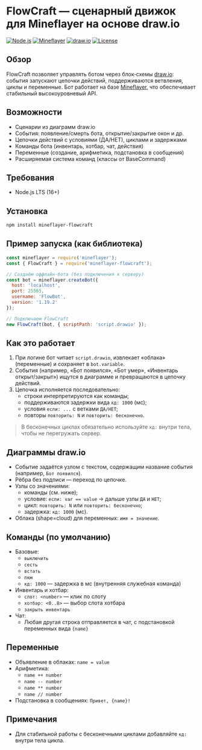 # FlowCraft — сценарный движок для Mineflayer на основе draw.io

[![Node.js](https://img.shields.io/badge/Node.js-16+-green.svg)](https://nodejs.org/)
[![Mineflayer](https://img.shields.io/badge/Mineflayer-4.x-blue.svg)](https://github.com/PrismarineJS/mineflayer)
[![draw.io](https://img.shields.io/badge/draw.io-Diagrams-orange.svg)](https://github.com/jgraph/drawio)
[![License](https://img.shields.io/badge/License-MIT-yellow.svg)](LICENSE)

## Обзор
FlowCraft позволяет управлять ботом через блок‑схемы [draw.io](https://github.com/jgraph/drawio): события запускают цепочки действий, поддерживаются ветвления, циклы и переменные. Бот работает на базе [Mineflayer](https://github.com/PrismarineJS/mineflayer), что обеспечивает стабильный высокоуровневый API.

## Возможности
- Сценарии из диаграмм draw.io
- События: появление/смерть бота, открытие/закрытие окон и др.
- Цепочки действий с условиями (ДА/НЕТ), циклами и задержками
- Команды бота (инвентарь, хотбар, чат, действия)
- Переменные (создание, арифметика, подстановка в сообщения)
- Расширяемая система команд (классы от BaseCommand)

## Требования
- Node.js LTS (16+)

## Установка
```bash
npm install mineflayer-flowcraft
```

## Пример запуска (как библиотека)
```js
const mineflayer = require('mineflayer');
const { FlowCraft } = require('mineflayer-flowcraft');

// Создаём оффлайн-бота (без подключения к серверу)
const bot = mineflayer.createBot({
  host: 'localhost',
  port: 25565,
  username: 'FlowBot',
  version: '1.19.2'
});

// Подключаем FlowCraft
new FlowCraft(bot, { scriptPath: 'script.drawio' });
```

## Как это работает
1. При логине бот читает `script.drawio`, извлекает «облака» (переменные) и сохраняет в `bot.variable`.
2. События (например, «Бот появился», «Бот умер», «Инвентарь открыт/закрыт») ищутся в диаграмме и превращаются в цепочку действий.
3. Цепочка исполняется последовательно:
   - строки интерпретируются как команды;
   - поддерживаются задержки вида `кд: 1000` (мс);
   - условия `если: ...` с ветками `ДА/НЕТ`;
   - повторы `повторить: N` и `повторить: бесконечно`.

> В бесконечных циклах обязательно используйте `кд:` внутри тела, чтобы не перегружать сервер.

## Диаграммы draw.io
- Событие задаётся узлом с текстом, содержащим название события (например, `Бот появился`).
- Рёбра без подписи — переход по цепочке.
- Узлы со значениями:
  - команды (см. ниже);
  - условие: `если: var == value` → дальше узлы `ДА` и `НЕТ`;
  - цикл: `повторить: N` или `повторить: бесконечно`;
  - задержка: `кд: 1000` (мс).
- Облака (shape=cloud) для переменных: `имя = значение`.

## Команды (по умолчанию)
- Базовые:
  - `выключить`
  - `сесть`
  - `встать`
  - `пкм`
  - `кд: 1000` — задержка в мс (внутренняя служебная команда)
- Инвентарь и хотбар:
  - `слот: <number>` — клик по слоту
  - `хотбар: <0..8>` — выбор слота хотбара
  - `закрыть инвентарь`
- Чат:
  - Любая другая строка отправляется в чат, с подстановкой переменных вида `{name}`

## Переменные
- Объявление в облаках: `name = value`
- Арифметика:
  - `name ++ number`
  - `name -- number`
  - `name ** number`
  - `name // number`
- Подстановка в сообщениях: `Привет, {name}!`

## Примечания
- Для стабильной работы с бесконечными циклами добавляйте `кд:` внутри тела цикла.
